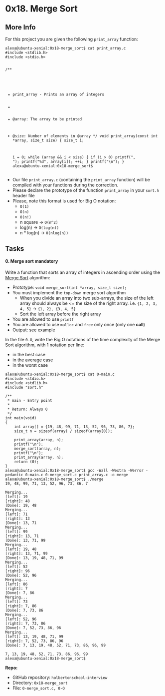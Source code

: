 <h1 class="gap">0x18. Merge Sort</h1>

<h2>More Info</h2>
<p>For this project you are given the following <code>print_array</code> function:</p>
<pre><code>alexa@ubuntu-xenial:0x18-merge_sort$ cat print_array.c
#include &lt;stdlib.h&gt;
#include &lt;stdio.h&gt;

/**
 * print_array - Prints an array of integers
 *
 * @array: The array to be printed
 * @size: Number of elements in @array
 */
void print_array(const int *array, size_t size)
{
    size_t i;

    i = 0;
    while (array &amp;&amp; i &lt; size)
    {
        if (i &gt; 0)
            printf(", ");
        printf("%d", array[i]);
        ++i;
    }
    printf("\n");
}
alexa@ubuntu-xenial:0x18-merge_sort$
</code></pre>
<ul>
<li>Our file <code>print_array.c</code> (containing the <code>print_array</code> function) will be compiled with your functions during the correction.</li>
<li>Please declare the prototype of the function <code>print_array</code> in your <code>sort.h</code> header file</li>
<li>Please, note this format is used for Big O notation:<br>

<ul>
<li><code>O(1)</code></li>
<li><code>O(n)</code></li>
<li><code>O(n!)</code></li>
<li>n square -&gt; <code>O(n^2)</code></li>
<li>log(n) -&gt; <code>O(log(n))</code></li>
<li>n * log(n) -&gt; <code>O(nlog(n))</code></li>
</ul></li>
</ul>

<h2 class="gap">Tasks</h2>

<section class="formatted-content">
            <div data-role="task3671" data-position="36">
              <div class=" clearfix gap" id="task-3671">
<span id="user_id" data-id="1283"></span>

</div>

</div>

  <h4 class="task">
    0. Merge sort
      <span class="alert alert-warning mandatory-optional">
        mandatory
      </span>
  </h4>

  

  <!-- Progress vs Score -->

  <!-- Task Body -->
  <p>Write a function that sorts an array of integers in ascending order using the <a href="/rltoken/ZvYviJcNKY01aZFOJNBHQg" title="Merge Sort" target="_blank">Merge Sort</a> algorithm:</p>

<ul>
<li>Prototype: <code>void merge_sort(int *array, size_t size);</code></li>
<li>You must implement the <code>top-down</code> merge sort algorithm

<ul>
<li>When you divide an array into two sub-arrays, the size of the left array should always be &lt;= the size of the right array. i.e. <code>{1, 2, 3, 4, 5}</code> -&gt; <code>{1, 2}, {3, 4, 5}</code></li>
<li> Sort the left array before the right array</li>
</ul></li>
<li>You are allowed to use <code>printf</code></li>
<li>You are allowed to use <code>malloc</code> and <code>free</code> only once (only one <strong>call</strong>)</li>
<li>Output: see example</li>
</ul>

<p>In the file <code>0-O</code>, write the Big O notations of the time complexity of the Merge Sort algorithm, with 1 notation per line:</p>

<ul>
<li>in the best case</li>
<li>in the average case</li>
<li>in the worst case</li>
</ul>

<pre><code>alexa@ubuntu-xenial:0x18-merge_sort$ cat 0-main.c
#include &lt;stdio.h&gt;
#include &lt;stdlib.h&gt;
#include "sort.h"

/**
 * main - Entry point
 *
 * Return: Always 0
 */
int main(void)
{
    int array[] = {19, 48, 99, 71, 13, 52, 96, 73, 86, 7};
    size_t n = sizeof(array) / sizeof(array[0]);

    print_array(array, n);
    printf("\n");
    merge_sort(array, n);
    printf("\n");
    print_array(array, n);
    return (0);
}
alexa@ubuntu-xenial:0x18-merge_sort$ gcc -Wall -Wextra -Werror -pedantic 0-main.c 0-merge_sort.c print_array.c -o merge
alexa@ubuntu-xenial:0x18-merge_sort$ ./merge
19, 48, 99, 71, 13, 52, 96, 73, 86, 7

Merging...
[left]: 19
[right]: 48
[Done]: 19, 48
Merging...
[left]: 71
[right]: 13
[Done]: 13, 71
Merging...
[left]: 99
[right]: 13, 71
[Done]: 13, 71, 99
Merging...
[left]: 19, 48
[right]: 13, 71, 99
[Done]: 13, 19, 48, 71, 99
Merging...
[left]: 52
[right]: 96
[Done]: 52, 96
Merging...
[left]: 86
[right]: 7
[Done]: 7, 86
Merging...
[left]: 73
[right]: 7, 86
[Done]: 7, 73, 86
Merging...
[left]: 52, 96
[right]: 7, 73, 86
[Done]: 7, 52, 73, 86, 96
Merging...
[left]: 13, 19, 48, 71, 99
[right]: 7, 52, 73, 86, 96
[Done]: 7, 13, 19, 48, 52, 71, 73, 86, 96, 99

7, 13, 19, 48, 52, 71, 73, 86, 96, 99
alexa@ubuntu-xenial:0x18-merge_sort$
</code></pre>


 <!-- Task URLs -->

  <!-- Github information -->
<p class="sm-gap"><strong>Repo:</strong></p>
<ul>
    <li>GitHub repository: <code>holbertonschool-interview</code></li>
    <li>Directory: <code>0x18-merge_sort</code></li>
    <li>File: <code>0-merge_sort.c, 0-O</code></li>
</ul>

</div>

</div>



<!-- Button containers -->

<!-- Button for QA Review -->
</div>

</div>

</div>
</section>